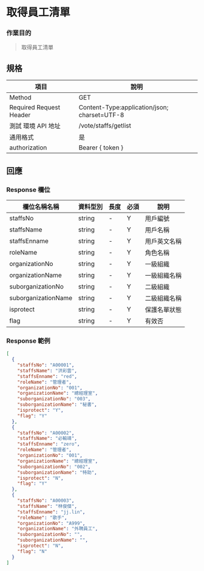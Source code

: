 # 取得員工清單

### 作業目的

> 取得員工清單

## 規格

| 項目                    | 說明                                         |
| ----------------------- | -------------------------------------------- |
| Method                  | GET                                          |
| Required Request Header | Content-Type:application/json; charset=UTF-8 |
| 測試 環境 API 地址      | /vote/staffs/getlist                         |
| 通用格式                | 是                                           |
| authorization           | Bearer { token }                             |

## 回應

### Response 欄位

| 欄位名稱名稱        | 資料型別 | 長度 | 必須 | 說明         |
| ------------------- | -------- | ---- | ---- | ------------ |
| staffsNo            | string   | -    | Y    | 用戶編號     |
| staffsName          | string   | -    | Y    | 用戶名稱     |
| staffsEnname        | string   | -    | Y    | 用戶英文名稱 |
| roleName            | string   | -    | Y    | 角色名稱     |
| organizationNo      | string   | -    | Y    | 一級組織     |
| organizationName    | string   | -    | Y    | 一級組織名稱 |
| suborganizationNo   | string   | -    | Y    | 二級組織     |
| suborganizationName | string   | -    | Y    | 二級組織名稱 |
| isprotect           | string   | -    | Y    | 保護名單狀態 |
| flag                | string   | -    | Y    | 有效否       |

### Response 範例

```json
[
  {
    "staffsNo": "A00001",
    "staffsName": "洪彩雲",
    "staffsEnname": "red",
    "roleName": "管理者",
    "organizationNo": "001",
    "organizationName": "總經理室",
    "suborganizationNo": "003",
    "suborganizationName": "秘書",
    "isprotect": "Y",
    "flag": "Y"
  },
  {
    "staffsNo": "A00002",
    "staffsName": "必輸靖",
    "staffsEnname": "zero",
    "roleName": "管理者",
    "organizationNo": "001",
    "organizationName": "總經理室",
    "suborganizationNo": "002",
    "suborganizationName": "特助",
    "isprotect": "N",
    "flag": "Y"
  },
  {
    "staffsNo": "A00003",
    "staffsName": "林俊傑",
    "staffsEnname": "jj.lin",
    "roleName": "歌手",
    "organizationNo": "A999",
    "organizationName": "外聘員工",
    "suborganizationNo": "",
    "suborganizationName": "",
    "isprotect": "N",
    "flag": "N"
  }
]
```

